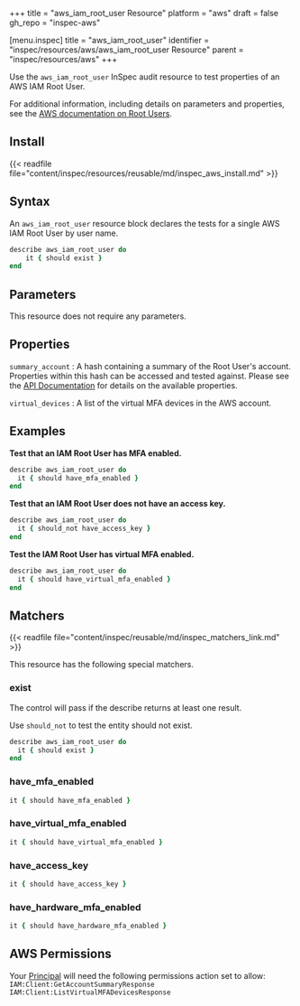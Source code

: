 +++
title = "aws_iam_root_user Resource"
platform = "aws"
draft = false
gh_repo = "inspec-aws"

[menu.inspec]
title = "aws_iam_root_user"
identifier = "inspec/resources/aws/aws_iam_root_user Resource"
parent = "inspec/resources/aws"
+++

Use the `aws_iam_root_user` InSpec audit resource to test properties of an AWS IAM Root User.

For additional information, including details on parameters and properties, see the [AWS documentation on Root Users](https://docs.aws.amazon.com/IAM/latest/UserGuide/id_root-user.html).

## Install

{{< readfile file="content/inspec/resources/reusable/md/inspec_aws_install.md" >}}

## Syntax

An `aws_iam_root_user` resource block declares the tests for a single AWS IAM Root User by user name.

```ruby
describe aws_iam_root_user do
    it { should exist }
end
```

## Parameters

This resource does not require any parameters.

## Properties

`summary_account`
: A hash containing a summary of the Root User's account. Properties within this hash can be accessed and tested against. Please see the [API Documentation](https://docs.aws.amazon.com/IAM/latest/APIReference/API_GetAccountSummary.html) for details on the available properties.

`virtual_devices`
: A list of the virtual MFA devices in the AWS account.

## Examples

**Test that an IAM Root User has MFA enabled.**

```ruby
describe aws_iam_root_user do
  it { should have_mfa_enabled }
end
```

**Test that an IAM Root User does not have an access key.**

```ruby
describe aws_iam_root_user do
  it { should_not have_access_key }
end
```

**Test the IAM Root User has virtual MFA enabled.**

```ruby
describe aws_iam_root_user do
  it { should have_virtual_mfa_enabled }
end
```


## Matchers

{{< readfile file="content/inspec/reusable/md/inspec_matchers_link.md" >}}

This resource has the following special matchers.

### exist

The control will pass if the describe returns at least one result.

Use `should_not` to test the entity should not exist.

```ruby
describe aws_iam_root_user do
  it { should exist }
end
```

### have_mfa_enabled

```ruby
it { should have_mfa_enabled }    
```

### have_virtual_mfa_enabled

```ruby
it { should have_virtual_mfa_enabled }
```

### have_access_key

```ruby
it { should have_access_key }    
```

### have_hardware_mfa_enabled

```ruby
it { should have_hardware_mfa_enabled }    
```


## AWS Permissions

Your [Principal](https://docs.aws.amazon.com/IAM/latest/UserGuide/intro-structure.html#intro-structure-principal) will need the following permissions action set to allow: 
`IAM:Client:GetAccountSummaryResponse` 
`IAM:Client:ListVirtualMFADevicesResponse` 
